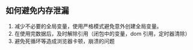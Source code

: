 ## 如何避免内存泄漏   
   
1. 减少不必要的全局变量，使用严格模式避免意外创建全局变量。   
2. 在使用完数据后，及时解除引用（闭包中的变量，dom 引用，定时器清除）   
3. 避免死循环等造成浏览器卡顿，崩溃的问题   